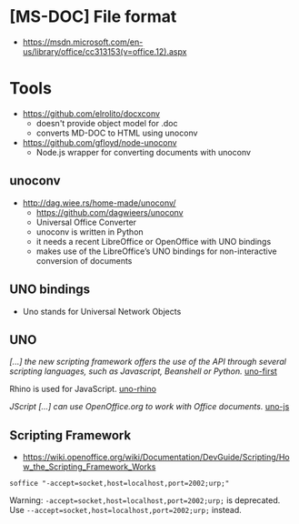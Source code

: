 # [MS-DOC] File format

- https://msdn.microsoft.com/en-us/library/office/cc313153(v=office.12).aspx

# Tools

- https://github.com/elrolito/docxconv
  - doesn't provide object model for .doc
  - converts MD-DOC to HTML using unoconv
- https://github.com/gfloyd/node-unoconv
  - Node.js wrapper for converting documents with unoconv

## unoconv

- http://dag.wiee.rs/home-made/unoconv/
  - https://github.com/dagwieers/unoconv
  - Universal Office Converter
  - unoconv is written in Python
  - it needs a recent LibreOffice or OpenOffice with UNO bindings
  - makes use of the LibreOffice’s UNO bindings for non-interactive conversion of documents

## UNO bindings

- Uno stands for Universal Network Objects

## UNO

_[...] the new scripting framework offers the use of the API through several
scripting languages, such as Javascript, Beanshell or Python._ [uno-first][]

[uno-first]: https://wiki.openoffice.org/wiki/Documentation/DevGuide/FirstSteps/Programming_with_UNO

Rhino is used for JavaScript. [uno-rhino][]

[uno-rhino]: https://wiki.openoffice.org/wiki/Documentation/DevGuide/Scripting/Scripting_Framework

_JScript [...] can use OpenOffice.org to work with Office documents._ [uno-js][]

[uno-js]: https://wiki.openoffice.org/wiki/Documentation/DevGuide/FirstSteps/Fields_of_Application_for_UNO

## Scripting Framework

- https://wiki.openoffice.org/wiki/Documentation/DevGuide/Scripting/How_the_Scripting_Framework_Works

```
soffice "-accept=socket,host=localhost,port=2002;urp;"
```

Warning: `-accept=socket,host=localhost,port=2002;urp;` is deprecated.  Use `--accept=socket,host=localhost,port=2002;urp;` instead.
